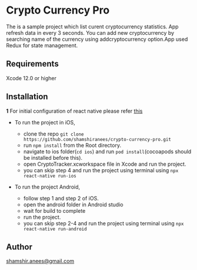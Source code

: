 # Crypto Currency Pro
The is a sample project which list curent cryptocurrency statistics. App refresh data in every 3 seconds. You can add new cryptocurrency by searching name of the currency using addcryptocurrency option.App used Redux for state management.


## Requirements

Xcode 12.0 or higher

## Installation

**1** For initial configuration of react native please refer [this](https://reactnative.dev/docs/environment-setup)
* To run the project in iOS, 
    * clone the repo `git clone https://github.com/shamshiranees/crypto-currency-pro.git`
    * run `npm install` from the Root directory.
    * navigate to ios folder(`cd ios`) and run `pod install`(cocoapods should be installed before this).
    * open CryptoTracker.xcworkspace file in Xcode and run the project.
    * you can skip step 4 and run the project using terminal using `npx react-native run-ios`

* To run the project Android,
    * follow step 1 and step 2 of iOS.
    * open the android folder in Android studio
    * wait for build to complete
    * run the project.
    * you can skip step 2-4 and run the project using terminal using `npx react-native run-android`



## Author
 shamshir.anees@gmail.com